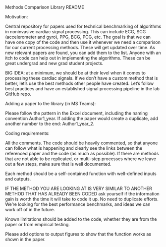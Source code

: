 Methods Comparison Library README 

Motivation:  

Central repository for papers used for technical benchmarking of algorithms in noninvasive cardiac signal processing. This can include ECG, SCG (accelerometer and gyro), PPG, BCG, PCG, etc. The goal is that we can have one copy of the code and then use it whenever we need a comparison for our current processing methods. These will get updated over time. As new relevant papers are found, you can add them to the list. Anyone with an itch to code can help out in implementing the algorithms. These can be great undergrad and new grad student projects.  

BIG IDEA: at a minimum, we should be at their level when it comes to processing these cardiac signals. If we don’t have a custom method that is better, let’s use the best methods other people have created. Let’s follow best practices and have an established signal processing pipeline in the lab GitHub repo.  

 

Adding a paper to the library (in MS Teams):  

Please follow the pattern in the Excel document, including the naming convention Author1_year. If adding the paper would create a duplicate, add another number to the end: Author1_year_2.  

 

Coding requirements:  

All the comments. The code should be heavily commented, so that anyone can follow what is happening and clearly see the links between the referenced paper and the code (as much as possible). If there are methods that are not able to be replicated, or multi-step processes where we leave out a few steps, make sure that is well documented.  

Each method should be a self-contained function with well-defined inputs and outputs.  

IF THE METHOD YOU ARE LOOKING AT IS VERY SIMILAR TO ANOTHER METHOD THAT HAS ALREADY BEEN CODED ask yourself if the information gain is worth the time it will take to code it up. No need to duplicate efforts. We’re looking for the best performance benchmarks, and ideas we can work off of in the future.  

Known limitations should be added to the code, whether they are from the paper or from empirical testing.  

Please add options to output figures to show that the function works as shown in the paper.  
